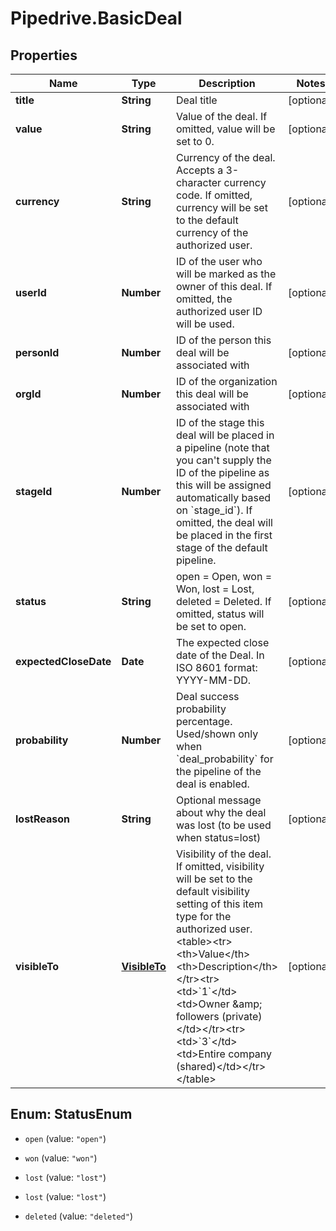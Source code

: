 # Pipedrive.BasicDeal

## Properties

Name | Type | Description | Notes
------------ | ------------- | ------------- | -------------
**title** | **String** | Deal title | [optional] 
**value** | **String** | Value of the deal. If omitted, value will be set to 0. | [optional] 
**currency** | **String** | Currency of the deal. Accepts a 3-character currency code. If omitted, currency will be set to the default currency of the authorized user. | [optional] 
**userId** | **Number** | ID of the user who will be marked as the owner of this deal. If omitted, the authorized user ID will be used. | [optional] 
**personId** | **Number** | ID of the person this deal will be associated with | [optional] 
**orgId** | **Number** | ID of the organization this deal will be associated with | [optional] 
**stageId** | **Number** | ID of the stage this deal will be placed in a pipeline (note that you can&#39;t supply the ID of the pipeline as this will be assigned automatically based on &#x60;stage_id&#x60;). If omitted, the deal will be placed in the first stage of the default pipeline. | [optional] 
**status** | **String** | open &#x3D; Open, won &#x3D; Won, lost &#x3D; Lost, deleted &#x3D; Deleted. If omitted, status will be set to open. | [optional] 
**expectedCloseDate** | **Date** | The expected close date of the Deal. In ISO 8601 format: YYYY-MM-DD. | [optional] 
**probability** | **Number** | Deal success probability percentage. Used/shown only when &#x60;deal_probability&#x60; for the pipeline of the deal is enabled. | [optional] 
**lostReason** | **String** | Optional message about why the deal was lost (to be used when status&#x3D;lost) | [optional] 
**visibleTo** | [**VisibleTo**](VisibleTo.md) | Visibility of the deal. If omitted, visibility will be set to the default visibility setting of this item type for the authorized user.&lt;table&gt;&lt;tr&gt;&lt;th&gt;Value&lt;/th&gt;&lt;th&gt;Description&lt;/th&gt;&lt;/tr&gt;&lt;tr&gt;&lt;td&gt;&#x60;1&#x60;&lt;/td&gt;&lt;td&gt;Owner &amp;amp; followers (private)&lt;/td&gt;&lt;/tr&gt;&lt;tr&gt;&lt;td&gt;&#x60;3&#x60;&lt;/td&gt;&lt;td&gt;Entire company (shared)&lt;/td&gt;&lt;/tr&gt;&lt;/table&gt; | [optional] 



## Enum: StatusEnum


* `open` (value: `"open"`)

* `won` (value: `"won"`)

* `lost` (value: `"lost"`)

* `lost` (value: `"lost"`)

* `deleted` (value: `"deleted"`)




